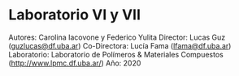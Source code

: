 # Laboratorio VI y VII

Autores: Carolina Iacovone y Federico Yulita
Director: Lucas Guz (guzlucas@df.uba.ar)
Co-Directora: Lucía Fama (lfama@df.uba.ar)
Laboratorio: Laboratorio de Polímeros & Materiales Compuestos (http://www.lpmc.df.uba.ar/)
Año: 2020
